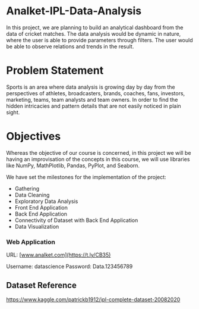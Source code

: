 # Analket-IPL-Data-Analysis
In this project, we are planning to build an analytical dashboard from the data of cricket matches. The data analysis would be dynamic in nature, where the user is able to provide parameters through filters. The user would be able to observe relations and trends in the result.

# Problem Statement
Sports is an area where data analysis is growing day by day from the perspectives of athletes, broadcasters, brands, coaches, fans, investors, marketing, teams, team analysts and team owners. In order to find the hidden intricacies and pattern details that are not easily noticed in plain sight.

# Objectives
Whereas the objective of our course is concerned, in this project we will be having an improvisation of the concepts in this course, we will use libraries like NumPy, MathPlotlib, Pandas, PyPlot, and Seaborn.


We have set the milestones for the implementation of the project:
- Gathering
- Data Cleaning
- Exploratory Data Analysis
- Front End Application
- Back End Application
- Connectivity of Dataset with Back End Application
- Data Visualization

### Web Application 
URL: [www.analket.com](https://t.ly/CB35)

Username: datascience
Password: Data.123456789

## Dataset Reference 
https://www.kaggle.com/patrickb1912/ipl-complete-dataset-20082020


